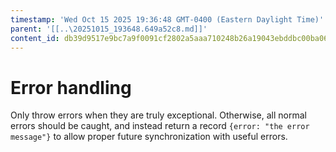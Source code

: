 ```yaml
---
timestamp: 'Wed Oct 15 2025 19:36:48 GMT-0400 (Eastern Daylight Time)'
parent: '[[..\20251015_193648.649a52c8.md]]'
content_id: db39d9517e9bc7a9f0091cf2802a5aaa710248b26a19043ebddbc00ba067bc70
---
```


# Error handling

Only throw errors when they are truly exceptional. Otherwise, all normal errors should be caught, and instead return a record `{error: "the error message"}` to allow proper future synchronization with useful errors.
